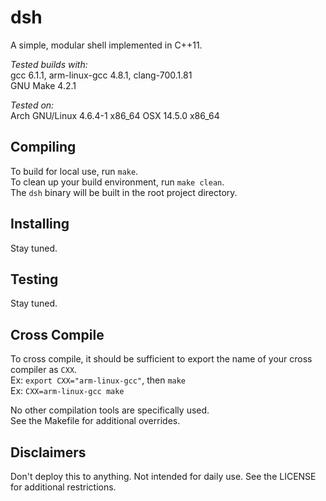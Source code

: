 # dsh
A simple, modular shell implemented in C++11.

*Tested builds with:* <br/>
gcc 6.1.1, arm-linux-gcc 4.8.1, clang-700.1.81<br/>
GNU Make 4.2.1

*Tested on:* <br/>
Arch GNU/Linux 4.6.4-1 x86_64
OSX 14.5.0 x86_64

## Compiling
To build for local use, run `make`. <br/>
To clean up your build environment, run `make clean`. <br/>
The `dsh` binary will be built in the root project directory.

## Installing
Stay tuned.

## Testing
Stay tuned.

## Cross Compile
To cross compile, it should be sufficient to export the name of your cross compiler as `CXX`. <br/>
Ex: `export CXX="arm-linux-gcc"`, then `make` <br/>
Ex: `CXX=arm-linux-gcc make`

No other compilation tools are specifically used. <br/>
See the Makefile for additional overrides.

## Disclaimers
Don't deploy this to anything. Not intended for daily use. See the LICENSE for additional restrictions.
